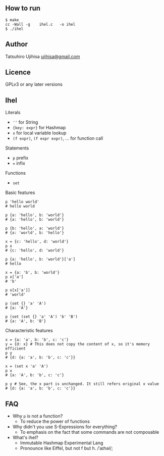 ## How to run

```
$ make
cc -Wall -g    ihel.c   -o ihel
$ ./ihel
```

## Author

Tatsuhiro Ujihisa <ujihisa@gmail.com>

## Licence

GPLv3 or any later versions

## Ihel

Literals
* `''` for String
* `{key: expr}` for Hashmap
* `x` for local variable lookup
* `(f expr)`, `(f expr expr)`, ... for function call

Statements
* `p` prefix
* `=` infix

Functions
* `set`

Basic features

```
p 'hello world'
# hello world
```

```
p {a: 'hello', b: 'world'}
# {a: 'hello', b: 'world'}

p {b: 'hello', a: 'world'}
# {a: 'world', b: 'hello'}

x = {c: 'hello', d: 'world'}
p x
# {c: 'hello', d: 'world'}
```

```
p {a: 'hello', b: 'world'}['a']
# hello

x = {a: 'b', b: 'world'}
p x['a']
# 'b'

p x[x['a']]
# 'world'
```

```
p (set {} 'a' 'A')
# {a: 'A'}

p (set (set {} 'a' 'A') 'b' 'B')
# {a: 'A', b: 'B'}
```

Characteristic features

```
x = {a: 'a', b: 'b', c: 'c'}
y = {d: x} # This does not copy the content of x, so it's memory efficient
p y
# {d: {a: 'a', b: 'b', c: 'c'}}

x = (set x 'a' 'A')
p x
# {a: 'A', b: 'b', c: 'c'}

p y # See, the x part is unchanged. It still refers original x value
# {d: {a: 'a', b: 'b', c: 'c'}}
```

## FAQ

* Why `p` is not a function?
    * To reduce the power of functions
* Why didn't you use S-Expressions for everything?
    * To emphasis on the fact that some commands are not composable
* What's ihel?
    * Immutable Hashmap Experimental Lang
    * Pronounce like Eiffel, but not f but h. /ˈaɪhəl/;
